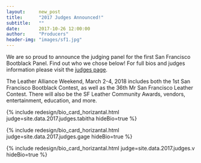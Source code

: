 ```yaml
---
layout:     new_post
title:      "2017 Judges Announced!"
subtitle:   ""
date:       2017-10-26 12:00:00
author:     "Producers"
header-img: "images/sf1.jpg"
---
```


<p>
We are so proud to announce the judging panel for the first San Francisco Bootblack Panel.
Find out who we chose below! For full bios and judges information please visit the <a href="/2017/judges">judges page</a>.
</p>

<p>
The Leather Alliance Weekend, March 2-4, 2018 includes both the 1st San Francisco Bootblack Contest, as well as the 36th Mr San Francisco Leather Contest. There will also be the SF Leather Community Awards, vendors, entertainment, education, and more.
</p>

{% include redesign/bio_card_horizantal.html judge=site.data.2017.judges.tabitha hideBio=true %}

<div class="vspace1">

{% include redesign/bio_card_horizantal.html judge=site.data.2017.judges.gage hideBio=true %}

<div class="vspace1">

{% include redesign/bio_card_horizantal.html judge=site.data.2017.judges.v hideBio=true %}

<div class="vspace1">
